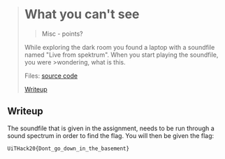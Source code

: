 ># What you can't see
>> Misc - points?
>
>While exploring the dark room you found a laptop with a soundfile named "Live from spektrum". When you start playing the soundfile, you were >wondering, what is this.
>
>Files: 
>[source code](./scr/)
>
>[Writeup](./writeup) 
>

## Writeup

The soundfile that is given in the assignment, needs to be run through a sound spectrum in order to find the flag.
You will then be given the flag:
``` 
UiTHack20{Dont_go_down_in_the_basement}
``` 
